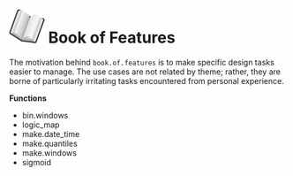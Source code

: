 # ![book](../img/book_small.png) Book of Features

The motivation behind `book.of.features` is to make specific design tasks easier to manage.  The use cases are not related by theme; rather, they are borne of particularly irritating tasks encountered from personal experience.

**Functions**

>
- bin.windows
- logic_map
- make.date_time
- make.quantiles
- make.windows
- sigmoid
